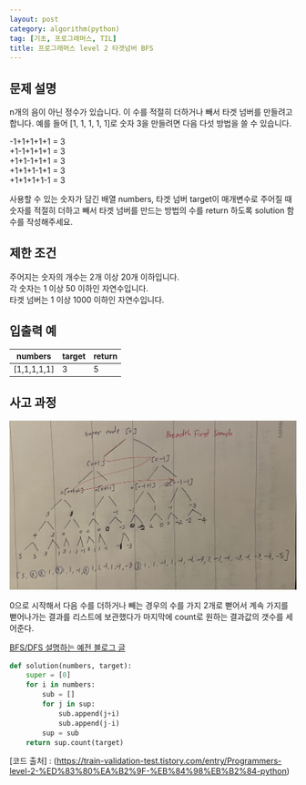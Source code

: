 ```yaml
---
layout: post
category: algorithm(python)
tag: [기초, 프로그래머스, TIL]
title: 프로그래머스 level 2 타겟넘버 BFS
---
```


## 문제 설명

n개의 음이 아닌 정수가 있습니다. 이 수를 적절히 더하거나 빼서 타겟 넘버를 만들려고 합니다. 예를 들어 [1, 1, 1, 1, 1]로 숫자 3을 만들려면 다음 다섯 방법을 쓸 수 있습니다.  

-1+1+1+1+1 = 3  
+1-1+1+1+1 = 3  
+1+1-1+1+1 = 3  
+1+1+1-1+1 = 3  
+1+1+1+1-1 = 3  

사용할 수 있는 숫자가 담긴 배열 numbers, 타겟 넘버 target이 매개변수로 주어질 때 숫자를 적절히 더하고 빼서 타겟 넘버를 만드는 방법의 수를 return 하도록 solution 함수를 작성해주세요.  

## 제한 조건
주어지는 숫자의 개수는 2개 이상 20개 이하입니다.  
각 숫자는 1 이상 50 이하인 자연수입니다.  
타겟 넘버는 1 이상 1000 이하인 자연수입니다.  

## 입출력 예

<table>
  <thead>
    <tr>
      <th>numbers</th>
      <th>target</th>
      <th>return</th>
    </tr>
  </thead>
  <tbody>
    <tr>
      <td>[1,1,1,1,1]</td>
      <td>3</td>
      <td>5</td>
    </tr>
  </tbody>
</table>

## 사고 과정

![스웨거](/public/img/targetnumber.jpeg)

0으로 시작해서 다음 수를 더하거나 빼는 경우의 수를 가지 2개로 뻗어서 계속 가지를 뻗어나가는 결과를 리스트에 보관했다가 마지막에 count로 원하는 결과값의 갯수를 세어준다.   

[BFS/DFS 설명하는 예전 블로그 글](https://lunayyko.github.io/algorithm(python)/2021/07/09/algorithm-bfsdfs/) 


```python
def solution(numbers, target):
    super = [0]
    for i in numbers:
        sub = []
        for j in sup:
            sub.append(j+i)
            sub.append(j-i)
        sup = sub
    return sup.count(target)
```

[코드 출처] : (https://train-validation-test.tistory.com/entry/Programmers-level-2-%ED%83%80%EA%B2%9F-%EB%84%98%EB%B2%84-python)